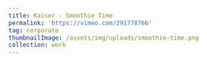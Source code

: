 ```yaml
---
title: Kaiser - Smoothie Time
permalink: 'https://vimeo.com/291778766'
tag: corporate
thumbnailImage: /assets/img/uploads/smoothie-time.png
collection: work
---
```


